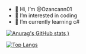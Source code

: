 
- 👋 Hi, I’m @Ozancann01
- 👀 I’m interested in coding
- 🌱 I’m currently learning c#
<!---
Ozancann01/Ozancann01 is a ✨ special ✨ repository because its `README.md` (this file) appears on your GitHub profile.
You can click the Preview link to take a look at your changes.
--->

[![Anurag's GitHub stats](https://github-readme-stats.vercel.app/api?username=Ozancann01&count_private=true&show_icons=true&theme=highcontrast)
)](https://github.com/anuraghazra/github-readme-stats)

[![Top Langs](https://github-readme-stats.vercel.app/api/top-langs/?username=Ozancann01&layout=compact&count_private=true&theme=highcontras)](https://github.com/anuraghazra/github-readme-stats)
